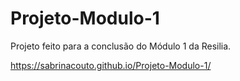 # Projeto-Modulo-1

Projeto feito para a conclusão do Módulo 1 da Resilia.

https://sabrinacouto.github.io/Projeto-Modulo-1/
